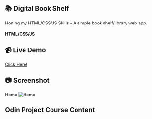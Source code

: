 ## :books: Digital Book Shelf
Honing my HTML/CSS/JS Skills - A simple book shelf/library web app.
#### HTML/CSS/JS

## :video_camera: Live Demo
<a href="https://t-pirozzini.github.io/Book-Shelf/">Click Here!</a>

## :camera: Screenshot
Home
![Home](https://github.com/T-Pirozzini/library/blob/main/assets/library-home.png?raw=true)

## Odin Project Course Content